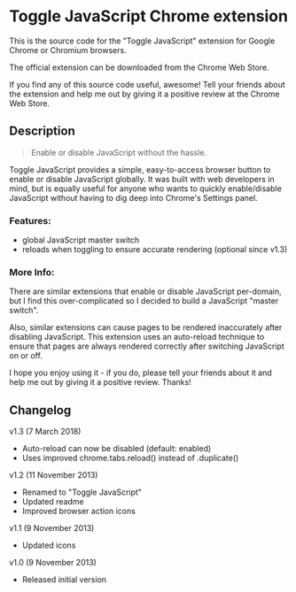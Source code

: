 Toggle JavaScript Chrome extension
==================================

This is the source code for the "Toggle JavaScript" extension for Google Chrome
or Chromium browsers.

The official extension can be downloaded from the Chrome Web Store.

If you find any of this source code useful, awesome! Tell your friends about the
extension and help me out by giving it a positive review at the Chrome Web
Store.

Description
-----------

> Enable or disable JavaScript without the hassle.

Toggle JavaScript provides a simple, easy-to-access browser button to enable or
disable JavaScript globally. It was built with web developers in mind, but is
equally useful for anyone who wants to quickly enable/disable JavaScript without
having to dig deep into Chrome's Settings panel.

### Features:

- global JavaScript master switch
- reloads when toggling to ensure accurate rendering (optional since v1.3)

### More Info:

There are similar extensions that enable or disable JavaScript per-domain, but I
find this over-complicated so I decided to build a JavaScript "master switch".

Also, similar extensions can cause pages to be rendered inaccurately after
disabling JavaScript. This extension uses an auto-reload technique to ensure
that pages are always rendered correctly after switching JavaScript on or off.

I hope you enjoy using it - if you do, please tell your friends about it and
help me out by giving it a positive review. Thanks!

Changelog
---------

v1.3 (7 March 2018)
- Auto-reload can now be disabled (default: enabled)
- Uses improved chrome.tabs.reload() instead of .duplicate()

v1.2 (11 November 2013)
- Renamed to "Toggle JavaScript"
- Updated readme
- Improved browser action icons

v1.1 (9 November 2013)
- Updated icons

v1.0 (9 November 2013)
- Released initial version
